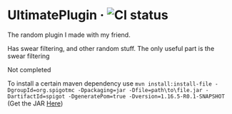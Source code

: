 # UltimatePlugin &middot; ![CI status](https://github.com/ShrimpyStuff/UltimatePlugin/workflows/CI/badge.svg)

The random plugin I made with my friend.

Has swear filtering, and other random stuff. The only useful part is the swear filtering

Not completed

To install a certain maven dependency use `mvn install:install-file -DgroupId=org.spigotmc -Dpackaging=jar -Dfile=path\to\file.jar -DartifactId=spigot -DgeneratePom=true -Dversion=1.16.5-R0.1-SNAPSHOT`
(Get the JAR [Here](https://github.com/ShrimpyStuff/UltimatePlugin/blob/master/lib/spigot-1.16.5-R0.1-SNAPSHOT.jar))
